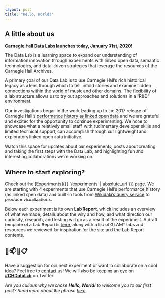 ```yaml
---
layout: post
title: "Hello, World!"
---
```


## A little about us 

**Carnegie Hall Data Labs launches today, January 31st, 2020!** 

The Data Lab is a learning space to expand our understanding of information innovation through experiments with linked open data, semantic technologies, and data-driven strategies that leverage the resources of the Carnegie Hall Archives. 

A primary goal of our Data Lab is to use Carnegie Hall’s rich historical legacy as a lens through which to tell untold stories and examine hidden connections within the world of music and other domains. The flexibility of a lab structure allows us to try out approaches and solutions in a "R&D" environment. 

Our investigations began in the work leading up to the 2017 release of Carnegie Hall’s [performance history as linked open data](http://data.carnegiehall.org/) and we are grateful and excited for the opportunity to continue experimenting. We hope to showcase what a relatively small staff, with rudimentary developer skills and limited technical support, can accomplish through our lightweight and exploratory linked open data initiative.  

Watch this space for updates about our experiments, posts about creating and taking the first steps with the Data Lab, and highlighting fun and interesting collaborations we’re working on.   

## Where to start exploring?  

Check out the [Experiments]({{ '/experiments' | absolute_url }}) page. We are starting with 4 experiments that use Carnegie Hall’s performance history (as linked open data) and built-in tools from [Wikidata’s query service](https://query.wikidata.org/) to produce visualizations.  

Below each experiment is its own **Lab Report**, which includes an overview of what we made, details about the why and how, and what direction our curiosity, research, and testing will go as a result of the experiment. A draft template of a Lab Report is [here](https://carnegiehall.github.io/datalab/labreport.html), along with a list of GLAM* labs and resources we reviewed for inspiration for the site and the Lab Report contents. 

## 📧📫💬📋

Have a suggestion for our next experiment or want to collaborate on a cool idea? Feel free to [contact](/contact.md) us! We will also be keeping an eye on [**#CHDataLab**](https://twitter.com/search/?q=%23CHDataLab) on Twitter.  






*Are you curious why we chose **Hello, World!** to welcome you to our first post? Read more about the phrase [here](https://en.wikipedia.org/wiki/%22Hello,_World!%22_program)*. 
